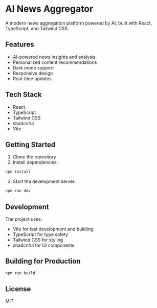 # AI News Aggregator

A modern news aggregation platform powered by AI, built with React, TypeScript, and Tailwind CSS.

## Features

- AI-powered news insights and analysis
- Personalized content recommendations
- Dark mode support
- Responsive design
- Real-time updates

## Tech Stack

- React
- TypeScript
- Tailwind CSS
- shadcn/ui
- Vite

## Getting Started

1. Clone the repository
2. Install dependencies:
```bash
npm install
```
3. Start the development server:
```bash
npm run dev
```

## Development

The project uses:
- Vite for fast development and building
- TypeScript for type safety
- Tailwind CSS for styling
- shadcn/ui for UI components

## Building for Production

```bash
npm run build
```

## License

MIT